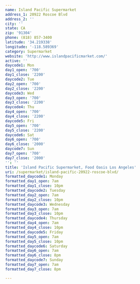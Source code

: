 ```yaml
---
name: Island Pacific Supermarket
address_1: 20922 Roscoe Blvd
address_2: ''
city: ''
state: CA
zip: '91304'
phone: (818) 857-3400
latitude: '34.219338'
longitude: '-118.589369'
category: Supermarket
website: 'http://www.islandpacificmarket.com/'
active: ''
daycode1: Mon
day1_open: '700'
day1_close: '2200'
daycode2: Tue
day2_open: '700'
day2_close: '2200'
daycode3: Wed
day3_open: '700'
day3_close: '2200'
daycode4: Thu
day4_open: '700'
day4_close: '2200'
daycode5: Fri
day5_open: '700'
day5_close: '2200'
daycode6: Sat
day6_open: '700'
day6_close: '2000'
daycode7: Sun
day7_open: '700'
day7_close: '2000'
'': ''
title: 'Island Pacific Supermarket, Food Oasis Los Angeles'
uri: /supermarket/island-pacific-20922-roscoe-blvd/
formatted_daycode1: Monday
formatted_day1_open: 7am
formatted_day1_close: 10pm
formatted_daycode2: Tuesday
formatted_day2_open: 7am
formatted_day2_close: 10pm
formatted_daycode3: Wednesday
formatted_day3_open: 7am
formatted_day3_close: 10pm
formatted_daycode4: Thursday
formatted_day4_open: 7am
formatted_day4_close: 10pm
formatted_daycode5: Friday
formatted_day5_open: 7am
formatted_day5_close: 10pm
formatted_daycode6: Saturday
formatted_day6_open: 7am
formatted_day6_close: 8pm
formatted_daycode7: Sunday
formatted_day7_open: 7am
formatted_day7_close: 8pm

---
```

